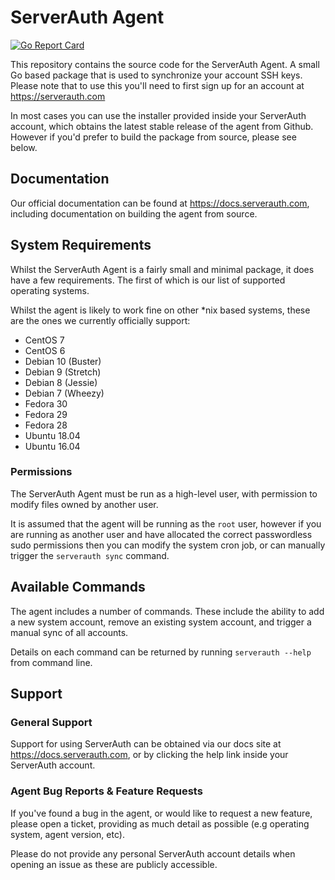# ServerAuth Agent

[![Go Report Card](https://goreportcard.com/badge/github.com/serverauth-com/serverauth-agent)](https://goreportcard.com/report/github.com/serverauth-com/serverauth-agent)

This repository contains the source code for the ServerAuth Agent. A small Go based package that is used to synchronize your account SSH keys. Please note that to use this you'll need to first sign up for an account at https://serverauth.com

In most cases you can use the installer provided inside your ServerAuth account, which obtains the latest stable release of the agent from Github. However if you'd prefer to build the package from source, please see below.

## Documentation

Our official documentation can be found at https://docs.serverauth.com, including documentation on building the agent from source.

## System Requirements

Whilst the ServerAuth Agent is a fairly small and minimal package, it does have a few requirements. The first of which is our list of supported operating systems.

Whilst the agent is likely to work fine on other *nix based systems, these are the ones we currently officially support:

* CentOS 7
* CentOS 6
* Debian 10 (Buster)
* Debian 9 (Stretch)
* Debian 8 (Jessie)
* Debian 7 (Wheezy)
* Fedora 30
* Fedora 29
* Fedora 28
* Ubuntu 18.04
* Ubuntu 16.04

### Permissions

The ServerAuth Agent must be run as a high-level user, with permission to modify files owned by another user.

It is assumed that the agent will be running as the `root` user, however if you are running as another user and have allocated the correct passwordless sudo permissions then you can modify the system cron job, or can manually trigger the `serverauth sync` command.


## Available Commands

The agent includes a number of commands. These include the ability to add a new system account, remove an existing system account, and trigger a manual sync of all accounts.

Details on each command can be returned by running `serverauth --help` from command line.

## Support

### General Support
Support for using ServerAuth can be obtained via our docs site at https://docs.serverauth.com, or by clicking the help link inside your ServerAuth account.

### Agent Bug Reports & Feature Requests
If you've found a bug in the agent, or would like to request a new feature, please open a ticket, providing as much detail as possible (e.g operating system, agent version, etc).

Please do not provide any personal ServerAuth account details when opening an issue as these are publicly accessible.

